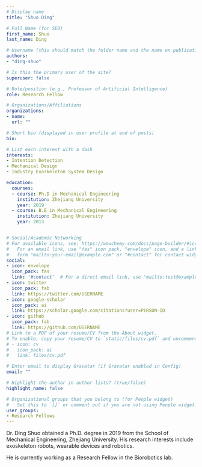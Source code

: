```yaml
---
# Display name
title: "Shuo Ding"

# Full Name (for SEO)
first_name: Shuo
last_name: Ding

# Username (this should match the folder name and the name on publications)
authors:
- "ding-shuo"

# Is this the primary user of the site?
superuser: false

# Role/position (e.g., Professor of Artificial Intelligence)
role: Research Fellow

# Organizations/Affiliations
organizations:
- name: 
  url: ""

# Short bio (displayed in user profile at end of posts)
bio: 

# List each interest with a dash
interests:
- Intention Detection
- Mechanical Design
- Industry Exoskeleton System Design

education:
  courses:
  - course: Ph.D in Mechanical Engineering
    institution: Zhejiang University
    year: 2019
  - course: B.E in Mechanical Engineering
    institution: Zhejiang University
    year: 2013


# Social/Academic Networking
# For available icons, see: https://wowchemy.com/docs/page-builder/#icons
#   For an email link, use "fas" icon pack, "envelope" icon, and a link in the
#   form "mailto:your-email@example.com" or "#contact" for contact widget.
social:
- icon: envelope
  icon_pack: fas
  link: '#contact'  # For a direct email link, use "mailto:test@example.org".
- icon: twitter
  icon_pack: fab
  link: https://twitter.com/USERNAME
- icon: google-scholar
  icon_pack: ai
  link: https://scholar.google.com/citations?user=PERSON-ID
- icon: github
  icon_pack: fab
  link: https://github.com/USERNAME
# Link to a PDF of your resume/CV from the About widget.
# To enable, copy your resume/CV to `static/files/cv.pdf` and uncomment the lines below.
# - icon: cv
#   icon_pack: ai
#   link: files/cv.pdf

# Enter email to display Gravatar (if Gravatar enabled in Config)
email: ""

# Highlight the author in author lists? (true/false)
highlight_name: false

# Organizational groups that you belong to (for People widget)
#   Set this to `[]` or comment out if you are not using People widget.
user_groups:
- Research Fellows
---
```

Dr. Ding Shuo obtained a Ph.D. degree in 2019 from the School of Mechanical Engineering, Zhejiang University. His research interests include exoskeleton robots, wearable devices and robotics.

He is currently working as a Research Fellow in the Biorobotics lab. 
